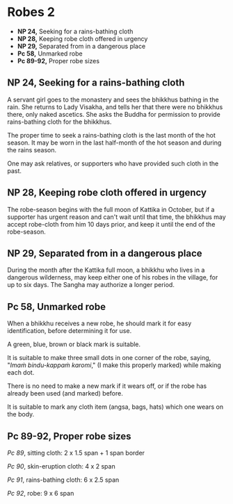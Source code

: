 # Robes 2

-   **NP 24,** Seeking for a rains-bathing cloth
-   **NP 28,** Keeping robe cloth offered in urgency
-   **NP 29,** Separated from in a dangerous place
-   **Pc 58,** Unmarked robe
-   **Pc 89-92,** Proper robe sizes

## NP 24, Seeking for a rains-bathing cloth

A servant girl goes to the monastery and sees the bhikkhus bathing in
the rain. She returns to Lady Visakha, and tells her that there were no
bhikkhus there, only naked ascetics. She asks the Buddha for permission
to provide rains-bathing cloth for the bhikkhus.

The proper time to seek a rains-bathing cloth is the last month of the
hot season. It may be worn in the last half-month of the hot season and
during the rains season.

One may ask relatives, or supporters who have provided such cloth in the
past.

## NP 28, Keeping robe cloth offered in urgency

The robe-season begins with the full moon of Kattika in October, but if
a supporter has urgent reason and can't wait until that time, the
bhikkhus may accept robe-cloth from him 10 days prior, and keep it until
the end of the robe-season.

## NP 29, Separated from in a dangerous place

During the month after the Kattika full moon, a bhikkhu who lives in a
dangerous wilderness, may keep either one of his robes in the village,
for up to six days. The Sangha may authorize a longer period.

## Pc 58, Unmarked robe

When a bhikkhu receives a new robe, he should mark it for easy
identification, before determining it for use.

A green, blue, brown or black mark is suitable.

It is suitable to make three small dots in one corner of the robe,
saying, "*Imaṁ bindu-kappaṁ karomi*," (I make this properly marked)
while making each dot.

There is no need to make a new mark if it wears off, or if the robe has
already been used (and marked) before.

It is suitable to mark any cloth item (angsa, bags, hats) which one
wears on the body.

## Pc 89-92, Proper robe sizes

<!-- latex
\enlargethispage{\baselineskip}
-->

*Pc 89*, sitting cloth: 2 x 1.5 span + 1 span border

*Pc 90*, skin-eruption cloth: 4 x 2 span

*Pc 91*, rains-bathing cloth: 6 x 2.5 span

*Pc 92*, robe: 9 x 6 span
